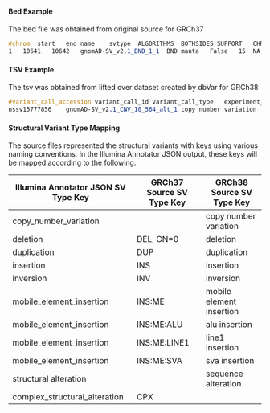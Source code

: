 #### Bed Example
The bed file was obtained from original source for GRCh37
```scss
#chrom	start	end	name	svtype	ALGORITHMS	BOTHSIDES_SUPPORT	CHR2	CPX_INTERVALS	CPX_TYPE	END2	ENDEVIDENCE	HIGH_SR_BACKGROUND	PCRPLUS_DEPLETED	PESR_GT_OVERDISPERSION	POS2	PROTEIN_CODING__COPY_GAIN	PROTEIN_CODING__DUP_LOF	PROTEIN_CODING__DUP_PARTIAL	PROTEIN_CODING__INTERGENIC	PROTEIN_CODING__INTRONIC	PROTEIN_CODING__INV_SPAN	PROTEIN_CODING__LOF	PROTEIN_CODING__MSV_EXON_OVR	PROTEIN_CODING__NEAREST_TSS	PROTEIN_CODING__PROMOTER	PROTEIN_CODING__UTR	SOURCE	STRANDS	SVLEN	SVTYPE	UNRESOLVED_TYPE	UNSTABLE_AF_PCRPLUS	VARIABLE_ACROSS_BATCHES	AN	AC	AF	N_BI_GENOS	N_HOMREF	N_HET	N_HOMALT	FREQ_HOMREF	FREQ_HET	FREQ_HOMALT	MALE_AN	MALE_AC	MALE_AF	MALE_N_BI_GENOS	MALE_N_HOMREF	MALE_N_HET	MALE_N_HOMALT	MALE_FREQ_HOMREF	MALE_FREQ_HET	MALE_FREQ_HOMALT	MALE_N_HEMIREF	MALE_N_HEMIALT	MALE_FREQ_HEMIREF	MALE_FREQ_HEMIALT	PAR	FEMALE_AN	FEMALE_AC	FEMALE_AF	FEMALE_N_BI_GENOS	FEMALE_N_HOMREF	FEMALE_N_HET	FEMALE_N_HOMALT	FEMALE_FREQ_HOMREF	FEMALE_FREQ_HET	FEMALE_FREQ_HOMALT	POPMAX_AF	AFR_AN	AFR_AC	AFR_AF	AFR_N_BI_GENOS	AFR_N_HOMREF	AFR_N_HET	AFR_N_HOMALT	AFR_FREQ_HOMREF	AFR_FREQ_HEAFR_FREQ_HOMALT	AFR_MALE_AN	AFR_MALE_AC	AFR_MALE_AF	AFR_MALE_N_BI_GENOS	AFR_MALE_N_HOMREF	AFR_MALE_N_HET	AFR_MALE_N_HOMALT	AFR_MALE_FREQ_HOMREF	AFR_MALE_FREQ_HET	AFR_MALE_FREQ_HOMALT	AFR_MALE_N_HEMIREF	AFR_MALE_N_HEMIALT	AFR_MALE_FREQ_HEMIREF	AFR_MALE_FREQ_HEMIALT	AFR_FEMALE_AN	AFR_FEMALE_AC	AFR_FEMALE_AF	AFR_FEMALE_N_BI_GENOS	AFR_FEMALE_N_HOMREF	AFR_FEMALE_N_HET	AFR_FEMALE_N_HOMALT	AFR_FEMALE_FREQ_HOMREF	AFR_FEMALE_FREQ_HET	AFR_FEMALE_FREQ_HOMALT	AMR_AN	AMR_AC	AMR_AF	AMR_N_BI_GENOS	AMR_N_HOMREF	AMR_N_HET	AMR_N_HOMALT	AMR_FREQ_HOMREF	AMR_FREQ_HET	AMR_FREQ_HOMALT	AMR_MALE_AN	AMR_MALE_AC	AMR_MALE_AF	AMR_MALE_N_BI_GENOS	AMR_MALE_N_HOMREF	AMR_MALE_N_HET	AMR_MALE_N_HOMALT	AMR_MALE_FREQ_HOMREF	AMR_MALE_FREQ_HET	AMR_MALE_FREQ_HOMALT	AMR_MALE_N_HEMIREF	AMR_MALE_N_HEMIALT	AMR_MALE_FREQ_HEMIREF	AMR_MALE_FREQ_HEMIALT	AMR_FEMALE_AN	AMR_FEMALE_AC	AMR_FEMALE_AF	AMR_FEMALE_N_BI_GENOS	AMR_FEMALE_N_HOMREF	AMR_FEMALE_N_HET	AMR_FEMALE_N_HOMALT	AMR_FEMALE_FREQ_HOMREF	AMR_FEMALE_FREQ_HET	AMR_FEMALE_FREQ_HOMALT	EAS_AN	EAS_AC	EAS_AF	EAS_N_BI_GENOS	EAS_N_HOMREF	EAS_N_HET	EAS_N_HOMALT	EAS_FREQ_HOMREF	EAS_FREQ_HET	EAS_FREQ_HOMALT	EAS_MALE_AN	EAS_MALE_AC	EAS_MALE_AF	EAS_MALE_N_BI_GENOS	EAS_MALE_N_HOMREF	EAS_MALE_N_HET	EAS_MALE_N_HOMALT	EAS_MALE_FREQ_HOMREF	EAS_MALE_FREQ_HET	EAS_MALE_FREQ_HOMALT	EAS_MALE_N_HEMIREF	EAS_MALE_N_HEMIALT	EAS_MALE_FREQ_HEMIREF	EAS_MALE_FREQ_HEMIALT	EAS_FEMALE_AN	EAS_FEMALE_AC	EAS_FEMALE_AF	EAS_FEMALE_N_BI_GENOS	EAS_FEMALE_N_HOMREF	EAS_FEMALE_N_HET	EAS_FEMALE_N_HOMALT	EAS_FEMALE_FREQ_HOMREF	EAS_FEMALE_FREQ_HET	EAS_FEMALE_FREQ_HOMALT	EUR_AN	EUR_AC	EUR_AF	EUR_N_BI_GENOS	EUR_N_HOMREF	EUR_N_HET	EUR_N_HOMALT	EUR_FREQ_HOMREF	EUR_FREQ_HET	EUR_FREQ_HOMALT	EUR_MALE_AN	EUR_MALE_AC	EUR_MALE_AF	EUR_MALE_N_BI_GENOS	EUR_MALE_N_HOMREF	EUR_MALE_N_HET	EUR_MALE_N_HOMALT	EUR_MALE_FREQ_HOMREF	EUR_MALE_FREQ_HET	EUR_MALE_FREQ_HOMALT	EUR_MALE_N_HEMIREF	EUR_MALE_N_HEMIALT	EUR_MALE_FREQ_HEMIREF	EUR_MALE_FREQ_HEMIALT	EUR_FEMALE_AN	EUR_FEMALE_AC	EUR_FEMALE_AF	EUR_FEMALE_N_BI_GENOS	EUR_FEMALE_N_HOMREF	EUR_FEMALE_N_HET	EUR_FEMALE_N_HOMALT	EUR_FEMALE_FREQ_HOMREF	EUR_FEMALE_FREQ_HET	EUR_FEMALE_FREQ_HOMALT	OTH_AN	OTH_AC	OTH_AF	OTH_N_BI_GENOS	OTH_N_HOMREF	OTH_N_HET	OTH_N_HOMALT	OTH_FREQ_HOMREF	OTH_FREQ_HET	OTH_FREQ_HOMALT	OTH_MALE_AN	OTH_MALE_AC	OTH_MALE_AF	OTH_MALE_N_BI_GENOS	OTH_MALE_N_HOMREF	OTH_MALE_N_HET	OTH_MALE_N_HOMALT	OTH_MALE_FREQ_HOMREF	OTH_MALE_FREQ_HET	OTH_MALE_FREQ_HOMALT	OTH_MALE_N_HEMIREF	OTH_MALE_N_HEMIALT	OTH_MALE_FREQ_HEMIREF	OTH_MALE_FREQ_HEMIALT	OTH_FEMALE_AN	OTH_FEMALE_AC	OTH_FEMALE_AF	OTH_FEMALE_N_BI_GENOS	OTH_FEMALE_N_HOMREF	OTH_FEMALE_N_HET	OTH_FEMALE_N_HOMALT	OTH_FEMALE_FREQ_HOMREF	OTH_FEMALE_FREQ_HET	OTH_FEMALE_FREQ_HOMALT	FILTER
1	10641	10642	gnomAD-SV_v2.1_BND_1_1	BND	manta	False	15	NA	NA	10643	10643	PE,SR	False	False	True	10642	NA	NA	NA	False	NA	NA	NA	NA	NA	NA	NA	NA	NA	-1	BND	SINGLE_ENDER_--	False	False	21366	145	0.006785999983549118	10683	10543	135	5	0.9868950247764587	0.012636899948120117	0.00046803298755548894	10866	69	0.00634999992325902	5433	5366	65	2	0.987667977809906	0.011963900178670883	0.000368120992789045	NA	NA	NA	NA	False	10454	76	0.007269999943673615227	5154	70	3	0.9860339760780334	0.013392000459134579	0.0005739430198445916	0.015956999734044075	93972	0.007660999894142151	4699	4629	68	2	0.9851030111312866	0.014471200294792652	0.0004256220126990229	5154	33	0.006403000093996525	2577	2544	33	0	0.9871940016746521	0.012805599719285965	0.0NA	NA	NA	NA	4232	39	0.009216000325977802	2116	2079	35	2	0.9825140237808228	0.01654059998691082	0.0009451800142414868	1910	7	0.003664999967440963	955	949	5	1	0.9937170147895813	0.00523559981957078	0.001047119963914156	950	4	0.004211000166833401	475	472	2	1	0.9936839938163757	0.00421052984893322	0.0021052600350230932	NA	NA	NA	NA	952	3	0.0031510000117123127	476473	3	0	0.9936969876289368	0.006302520167082548	0.0	2296	31	0.013501999899744987	1148	11131	0	0.9729970097541809	0.02700350061058998	0.0	1312	13	0.009909000247716904	656	643	13	0.9801830053329468	0.01981710083782673	0.0	NA	NA	NA	NA	976	18	0.018442999571561813	488470	18	0	0.9631149768829346	0.03688519820570946	0.0	7574	32	0.004224999807775021	3787	37528	2	0.9920780062675476	0.007393720094114542	0.0005281229969114065	3374	17	0.005038999952375889	1681671	15	1	0.9905160069465637	0.008891520090401173	0.000592768017668277	NA	NA	NA	NA	41815	0.003587000072002411	2091	2077	13	1	0.9933050274848938	0.006217120215296745	0.00047823999193497188	3	0.015956999734044075	94	91	3	0	0.968084990978241	0.03191490098834038	0.0	76	0.026316000148653984	38	36	2	0	0.9473680257797241	0.05263160169124603	0.0	NA	NA	NA	NA	112	1	0.008929000236093998	56	55	1	0	0.982142984867096	0.017857100814580917	0.0UNRESOLVED      
```

#### TSV Example
The tsv was obtained from lifted over dataset created by dbVar for GRCh38
```scss
#variant_call_accession	variant_call_id	variant_call_type	experiment_id	sample_id	sampleset_id	assembly	chrcontig	outer_start	start	inner_start	inner_stop	stop	outer_stop	insertion_length	variant_region_acc	variant_region_id	copy_number	description	validation	zygosity	origin	phenotype	hgvs_name	placement_method	placement_rank	placements_per_assembly	remap_alignment	remap_best_within_cluster	remap_coverage	remap_diff_chr	remap_failure_code	allele_count	allele_frequency	allele_number
nssv15777856	gnomAD-SV_v2.1_CNV_10_564_alt_1	copy number variation	1		1	GRCh38.p12	10			736806			738184			nsv4039284	10__782746___784124______GRCh37.p13_copy_number_variation	0	Remapped	BestAvailable	Single	First Pass	0	1			AC=21,AFR_AC=10,AMR_AC=9,EAS_AC=0,EUR_AC=2,OTH_AC=0AF=0.038889,AFR_AF=0.044643,AMR_AF=0.03913,EAS_AF=0,EUR_AF=0.023256,OTH_AF=0	AN=540,AFR_AN=224,AMR_AN=230,EAS_AN=0,EUR_AN=86,OTH_AN=0
```

#### Structural Variant Type Mapping
The source files represented the structural variants with keys using various naming conventions.
In the Illumina Annotator JSON output, these keys will be mapped according to the following. 

| Illumina Annotator JSON SV Type Key      | GRCh37 Source SV Type Key | GRCh38 Source SV Type Key |
|-------------------------------|---------------------------|---------------------------|
| copy_number_variation         |                           | copy number variation     |
| deletion                      | DEL, CN=0                 | deletion                  |
| duplication                   | DUP                       | duplication               |
| insertion                     | INS                       | insertion                 |
| inversion                     | INV                       | inversion                 |
| mobile_element_insertion      | INS:ME                    | mobile element insertion  |
| mobile_element_insertion      | INS:ME:ALU                | alu insertion             |
| mobile_element_insertion      | INS:ME:LINE1              | line1 insertion           |
| mobile_element_insertion      | INS:ME:SVA                | sva insertion             |
| structural alteration         |                           | sequence alteration       |
| complex_structural_alteration | CPX                       |                           |
